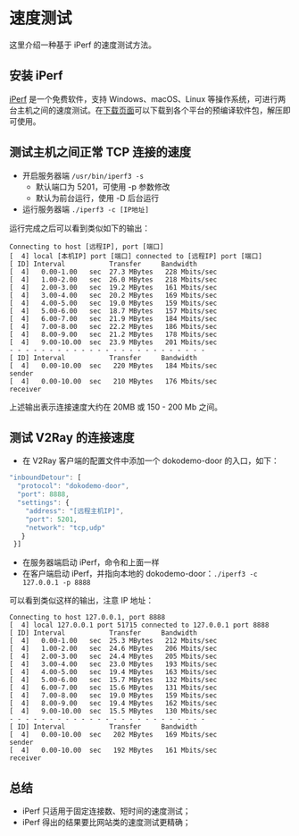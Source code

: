 # 速度测试

这里介绍一种基于 iPerf 的速度测试方法。

## 安装 iPerf
[iPerf](https://iperf.fr/) 是一个免费软件，支持 Windows、macOS、Linux 等操作系统，可进行两台主机之间的速度测试。在[下载页面](https://iperf.fr/iperf-download.php)可以下载到各个平台的预编译软件包，解压即可使用。

## 测试主机之间正常 TCP 连接的速度
* 开启服务器端 ```/usr/bin/iperf3 -s```
  * 默认端口为 5201，可使用 -p 参数修改
  * 默认为前台运行，使用 -D 后台运行
* 运行服务器端 ```./iperf3 -c [IP地址]```

运行完成之后可以看到类似如下的输出：
```
Connecting to host [远程IP], port [端口]
[  4] local [本机IP] port [端口] connected to [远程IP] port [端口]
[ ID] Interval           Transfer     Bandwidth
[  4]   0.00-1.00   sec  27.3 MBytes   228 Mbits/sec                  
[  4]   1.00-2.00   sec  26.0 MBytes   218 Mbits/sec                  
[  4]   2.00-3.00   sec  19.2 MBytes   161 Mbits/sec                  
[  4]   3.00-4.00   sec  20.2 MBytes   169 Mbits/sec                  
[  4]   4.00-5.00   sec  19.0 MBytes   159 Mbits/sec                  
[  4]   5.00-6.00   sec  18.7 MBytes   157 Mbits/sec                  
[  4]   6.00-7.00   sec  21.9 MBytes   184 Mbits/sec                  
[  4]   7.00-8.00   sec  22.2 MBytes   186 Mbits/sec                  
[  4]   8.00-9.00   sec  21.2 MBytes   178 Mbits/sec                  
[  4]   9.00-10.00  sec  23.9 MBytes   201 Mbits/sec                  
- - - - - - - - - - - - - - - - - - - - - - - - -
[ ID] Interval           Transfer     Bandwidth
[  4]   0.00-10.00  sec   220 MBytes   184 Mbits/sec                  sender
[  4]   0.00-10.00  sec   210 MBytes   176 Mbits/sec                  receiver
```
上述输出表示连接速度大约在 20MB 或 150 - 200 Mb 之间。

## 测试 V2Ray 的连接速度
* 在 V2Ray 客户端的配置文件中添加一个 dokodemo-door 的入口，如下：
```javascript
"inboundDetour": [
  "protocol": "dokodemo-door",
  "port": 8888,
  "settings": {
    "address": "[远程主机IP]",
    "port": 5201,
    "network": "tcp,udp"
   }
 }]
```

* 在服务器端启动 iPerf，命令和上面一样
* 在客户端启动 iPerf，并指向本地的 dokodemo-door：```./iperf3 -c 127.0.0.1 -p 8888```

可以看到类似这样的输出，注意 IP 地址：
```
Connecting to host 127.0.0.1, port 8888
[  4] local 127.0.0.1 port 51715 connected to 127.0.0.1 port 8888
[ ID] Interval           Transfer     Bandwidth
[  4]   0.00-1.00   sec  25.3 MBytes   212 Mbits/sec                  
[  4]   1.00-2.00   sec  24.6 MBytes   206 Mbits/sec                  
[  4]   2.00-3.00   sec  24.4 MBytes   205 Mbits/sec                  
[  4]   3.00-4.00   sec  23.0 MBytes   193 Mbits/sec                  
[  4]   4.00-5.00   sec  19.4 MBytes   163 Mbits/sec                  
[  4]   5.00-6.00   sec  15.7 MBytes   132 Mbits/sec                  
[  4]   6.00-7.00   sec  15.6 MBytes   131 Mbits/sec                  
[  4]   7.00-8.00   sec  19.0 MBytes   159 Mbits/sec                  
[  4]   8.00-9.00   sec  19.4 MBytes   162 Mbits/sec                  
[  4]   9.00-10.00  sec  15.5 MBytes   130 Mbits/sec                  
- - - - - - - - - - - - - - - - - - - - - - - - -
[ ID] Interval           Transfer     Bandwidth
[  4]   0.00-10.00  sec   202 MBytes   169 Mbits/sec                  sender
[  4]   0.00-10.00  sec   192 MBytes   161 Mbits/sec                  receiver
```

## 总结
* iPerf 只适用于固定连接数、短时间的速度测试；
* iPerf 得出的结果要比网站类的速度测试更精确；
